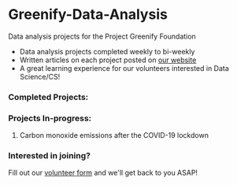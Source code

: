 # Greenify-Data-Analysis
Data analysis projects for the Project Greenify Foundation

* Data analysis projects completed weekly to bi-weekly
* Written articles on each project posted on [our website](https://www.projectgreenify.org/)
* A great learning experience for our volunteers interested in Data Science/CS!

### Completed Projects: 

### Projects In-progress:

1. Carbon monoxide emissions after the COVID-19 lockdown


### Interested in joining?
Fill out our [volunteer form](https://www.projectgreenify.org/volunteer) and we'll get back to you ASAP!
